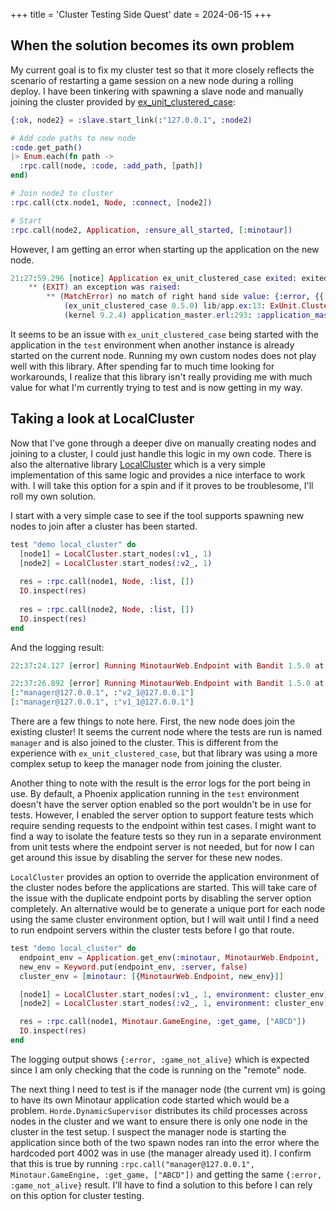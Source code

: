 +++
title = 'Cluster Testing Side Quest'
date = 2024-06-15
+++

## When the solution becomes its own problem
My current goal is to fix my cluster test so that it more closely reflects the scenario of restarting a game session on a new node during a rolling deploy.
I have been tinkering with spawning a slave node and manually joining the cluster provided by [ex_unit_clustered_case](https://github.com/bitwalker/ex_unit_clustered_case):
```ex
{:ok, node2} = :slave.start_link(:"127.0.0.1", :node2)

# Add code paths to new node
:code.get_path()
|> Enum.each(fn path ->
  :rpc.call(node, :code, :add_path, [path])
end)

# Join node2 to cluster
:rpc.call(ctx.node1, Node, :connect, [node2])

# Start
:rpc.call(node2, Application, :ensure_all_started, [:minotaur])
```

However, I am getting an error when starting up the application on the new node.
```ex
21:27:59.296 [notice] Application ex_unit_clustered_case exited: exited in: ExUnit.ClusteredCase.App.start(:normal, [])
    ** (EXIT) an exception was raised:
        ** (MatchError) no match of right hand side value: {:error, {{:badmatch, {:error, :eaddrinuse}}, [{:erl_boot_server, :init, 1, [file: ~c"erl_boot_server.erl", line: 188]}, {:gen_server, :init_it, 2, [file: ~c"gen_server.erl", line: 980]}, {:gen_server, :init_it, 6, [file: ~c"gen_server.erl", line: 935]}, {:proc_lib, :init_p_do_apply, 3, [file: ~c"proc_lib.erl", line: 241]}]}}
            (ex_unit_clustered_case 0.5.0) lib/app.ex:13: ExUnit.ClusteredCase.App.start/2
            (kernel 9.2.4) application_master.erl:293: :application_master.start_it_old/4
```

It seems to be an issue with `ex_unit_clustered_case` being started with the application in the `test` environment when another instance is already started on the current node.
Running my own custom nodes does not play well with this library.
After spending far to much time looking for workarounds, I realize that this library isn't really providing me with much value for what I'm currently trying to test and is now getting in my way.

## Taking a look at LocalCluster

Now that I've gone through a deeper dive on manually creating nodes and joining to a cluster, I could just handle this logic in my own code.
There is also the alternative library [LocalCluster](https://github.com/whitfin/local-cluster) which is a very simple implementation of this same logic and provides a nice interface to work with.
I will take this option for a spin and if it proves to be troublesome, I'll roll my own solution.

I start with a very simple case to see if the tool supports spawning new nodes to join after a cluster has been started.
```ex
test "demo local_cluster" do
  [node1] = LocalCluster.start_nodes(:v1_, 1)
  [node2] = LocalCluster.start_nodes(:v2_, 1)
  
  res = :rpc.call(node1, Node, :list, [])
  IO.inspect(res)
  
  res = :rpc.call(node2, Node, :list, [])
  IO.inspect(res)
end
```

And the logging result:
```ex
22:37:24.127 [error] Running MinotaurWeb.Endpoint with Bandit 1.5.0 at http failed, port 4002 already in use

22:37:26.892 [error] Running MinotaurWeb.Endpoint with Bandit 1.5.0 at http failed, port 4002 already in use
[:"manager@127.0.0.1", :"v2_1@127.0.0.1"]
[:"manager@127.0.0.1", :"v1_1@127.0.0.1"]
```

There are a few things to note here.
First, the new node does join the existing cluster!
It seems the current node where the tests are run is named `manager` and is also joined to the cluster.
This is different from the experience with `ex_unit_clustered_case`, but that library was using a more complex setup to keep the manager node from joining the cluster.

Another thing to note with the result is the error logs for the port being in use.
By default, a Phoenix application running in the `test` environment doesn't have the server option enabled so the port wouldn't be in use for tests.
However, I enabled the server option to support feature tests which require sending requests to the endpoint within test cases.
I might want to find a way to isolate the feature tests so they run in a separate environment from unit tests where the endpoint server is not needed, but for now I can get around this issue by disabling the server for these new nodes.

`LocalCluster` provides an option to override the application environment of the cluster nodes before the applications are started.
This will take care of the issue with the duplicate endpoint ports by disabling the server option completely.
An alternative would be to generate a unique port for each node using the same cluster environment option, but I will wait until I find a need to run endpoint servers within the cluster tests before I go that route.
```ex
test "demo local_cluster" do
  endpoint_env = Application.get_env(:minotaur, MinotaurWeb.Endpoint, [])
  new_env = Keyword.put(endpoint_env, :server, false)
  cluster_env = [minotaur: [{MinotaurWeb.Endpoint, new_env}]]

  [node1] = LocalCluster.start_nodes(:v1_, 1, environment: cluster_env)
  [node2] = LocalCluster.start_nodes(:v2_, 1, environment: cluster_env)

  res = :rpc.call(node1, Minotaur.GameEngine, :get_game, ["ABCD"])
  IO.inspect(res)
end
```

The logging output shows `{:error, :game_not_alive}` which is expected since I am only checking that the code is running on the "remote" node.

The next thing I need to test is if the manager node (the current vm) is going to have its own Minotaur application code started which would be a problem.
`Horde.DynamicSupervisor` distributes its child processes across nodes in the cluster and we want to ensure there is only one node in the cluster in the test setup.
I suspect the manager node is starting the application since both of the two spawn nodes ran into the error where the hardcoded port 4002 was in use (the manager already used it).
I confirm that this is true by running `:rpc.call("manager@127.0.0.1", Minotaur.GameEngine, :get_game, ["ABCD"])` and getting the same `{:error, :game_not_alive}` result.
I'll have to find a solution to this before I can rely on this option for cluster testing.

